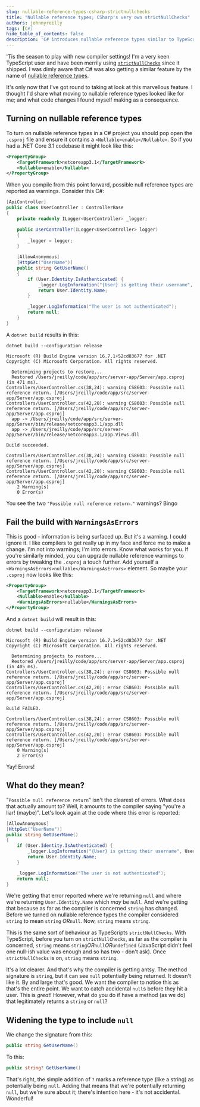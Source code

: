 ```yaml
---
slug: nullable-reference-types-csharp-strictnullchecks
title: "Nullable reference types; CSharp's very own strictNullChecks"
authors: johnnyreilly
tags: [C#]
hide_table_of_contents: false
description: 'C# introduces nullable reference types similar to TypeScripts `strictNullChecks`. Enabling raises warnings and solves null reference risks.'
---
```


'Tis the season to play with new compiler settings! I'm a very keen TypeScript user and have been merrily using [`strictNullChecks`](https://www.typescriptlang.org/docs/handbook/release-notes/typescript-2-0.html#--strictnullchecks) since it shipped. I was dimly aware that C# was also getting a similar feature by the name of [nullable reference types](https://docs.microsoft.com/en-us/dotnet/csharp/tutorials/nullable-reference-types).

<!--truncate-->

It's only now that I've got round to taking at look at this marvellous feature. I thought I'd share what moving to nullable reference types looked like for me; and what code changes I found myself making as a consequence.

## Turning on nullable reference types

To turn on nullable reference types in a C# project you should pop open the `.csproj` file and ensure it contains a `<Nullable>enable</Nullable>`. So if you had a .NET Core 3.1 codebase it might look like this:

```xml
<PropertyGroup>
    <TargetFramework>netcoreapp3.1</TargetFramework>
    <Nullable>enable</Nullable>
</PropertyGroup>
```

When you compile from this point forward, possible null reference types are reported as warnings. Consider this C#:

```cs
[ApiController]
public class UserController : ControllerBase
{
    private readonly ILogger<UserController> _logger;

    public UserController(ILogger<UserController> logger)
    {
        _logger = logger;
    }

    [AllowAnonymous]
    [HttpGet("UserName")]
    public string GetUserName()
    {
        if (User.Identity.IsAuthenticated) {
            _logger.LogInformation("{User} is getting their username", User.Identity.Name);
            return User.Identity.Name;
        }

        _logger.LogInformation("The user is not authenticated");
        return null;
    }
}
```

A `dotnet build` results in this:

```shell
dotnet build --configuration release

Microsoft (R) Build Engine version 16.7.1+52cd83677 for .NET
Copyright (C) Microsoft Corporation. All rights reserved.

  Determining projects to restore...
  Restored /Users/jreilly/code/app/src/server-app/Server/app.csproj (in 471 ms).
Controllers/UserController.cs(38,24): warning CS8603: Possible null reference return. [/Users/jreilly/code/app/src/server-app/Server/app.csproj]
Controllers/UserController.cs(42,20): warning CS8603: Possible null reference return. [/Users/jreilly/code/app/src/server-app/Server/app.csproj]
  app -> /Users/jreilly/code/app/src/server-app/Server/bin/release/netcoreapp3.1/app.dll
  app -> /Users/jreilly/code/app/src/server-app/Server/bin/release/netcoreapp3.1/app.Views.dll

Build succeeded.

Controllers/UserController.cs(38,24): warning CS8603: Possible null reference return. [/Users/jreilly/code/app/src/server-app/Server/app.csproj]
Controllers/UserController.cs(42,20): warning CS8603: Possible null reference return. [/Users/jreilly/code/app/src/server-app/Server/app.csproj]
    2 Warning(s)
    0 Error(s)
```

You see the two `"Possible null reference return."` warnings? Bingo

## Fail the build with `WarningsAsErrors`

This is good - information is being surfaced up. But it's a warning. I could ignore it. I like compilers to get really up in my face and force me to make a change. I'm not into warnings; I'm into errors. Know what works for you. If you're similarly minded, you can upgrade nullable reference warnings to errors by tweaking the `.csproj` a touch further. Add yourself a `<WarningsAsErrors>nullable</WarningsAsErrors>` element. So maybe your `.csproj` now looks like this:

```xml
<PropertyGroup>
    <TargetFramework>netcoreapp3.1</TargetFramework>
    <Nullable>enable</Nullable>
    <WarningsAsErrors>nullable</WarningsAsErrors>
</PropertyGroup>
```

And a `dotnet build` will result in this:

```shell
dotnet build --configuration release

Microsoft (R) Build Engine version 16.7.1+52cd83677 for .NET
Copyright (C) Microsoft Corporation. All rights reserved.

  Determining projects to restore...
  Restored /Users/jreilly/code/app/src/server-app/Server/app.csproj (in 405 ms).
Controllers/UserController.cs(38,24): error CS8603: Possible null reference return. [/Users/jreilly/code/app/src/server-app/Server/app.csproj]
Controllers/UserController.cs(42,20): error CS8603: Possible null reference return. [/Users/jreilly/code/app/src/server-app/Server/app.csproj]

Build FAILED.

Controllers/UserController.cs(38,24): error CS8603: Possible null reference return. [/Users/jreilly/code/app/src/server-app/Server/app.csproj]
Controllers/UserController.cs(42,20): error CS8603: Possible null reference return. [/Users/jreilly/code/app/src/server-app/Server/app.csproj]
    0 Warning(s)
    2 Error(s)
```

Yay! Errors!

## What do they mean?

"`Possible null reference return`" isn't the clearest of errors. What does that actually amount to? Well, it amounts to the compiler saying "you're a liar! (maybe)". Let's look again at the code where this error is reported:

```cs
[AllowAnonymous]
[HttpGet("UserName")]
public string GetUserName()
{
    if (User.Identity.IsAuthenticated) {
        _logger.LogInformation("{User} is getting their username", User.Identity.Name);
        return User.Identity.Name;
    }

    _logger.LogInformation("The user is not authenticated");
    return null;
}
```

We're getting that error reported where we're returning `null` and where we're returning `User.Identity.Name` which _may_ be `null`. And we're getting that because as far as the compiler is concerned `string` has changed. Before we turned on nullable reference types the compiler considered `string` to mean `string` _OR_`null`. Now, `string` means `string`.

This is the same sort of behaviour as TypeScripts `strictNullChecks`. With TypeScript, before you turn on `strictNullChecks`, as far as the compiler is concerned, `string` means `string`_OR_`null`_OR_`undefined` (JavaScript didn't feel one null-ish value was enough and so has two - don't ask). Once `strictNullChecks` is on, `string` means `string`.

It's a lot clearer. And that's why the compiler is getting antsy. The method signature is `string`, but it can see `null` potentially being returned. It doesn't like it. By and large that's good. We want the compiler to notice this as that's the entire point. We want to catch accidental `null`s before they hit a user. This is _great_! However, what do you do if have a method (as we do) that legitimately returns a `string` or `null`?

## Widening the type to include `null`

We change the signature from this:

```cs
public string GetUserName()
```

To this:

```cs
public string? GetUserName()
```

That's right, the simple addition of `?` marks a reference type (like a string) as potentially being `null`. Adding that means that we're potentially returning `null`, but we're sure about it; there's intention here - it's not accidental. Wonderful!
